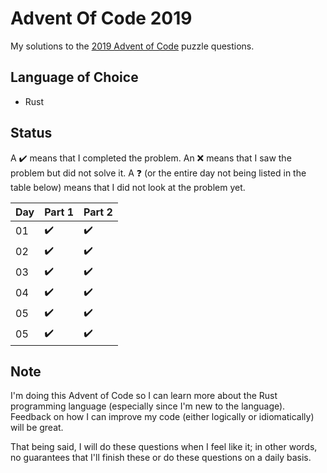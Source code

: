# Advent Of Code 2019
My solutions to the [2019 Advent of Code](https://adventofcode.com/2019) puzzle questions.

## Language of Choice
- Rust

## Status

A ✔️ means that I completed the problem. An ❌ means that I saw the problem but did not solve it. A ❓ (or the entire day not being listed in the table below) means that I did not look at the problem yet.

| Day | Part 1 | Part 2 |
|-----|--------|--------|
| 01  | ✔️     | ✔️     | 
| 02  | ✔️     | ✔️     | 
| 03  | ✔️     | ✔️     | 
| 04  | ✔️     | ✔️     | 
| 05  | ✔️     | ✔️     | 
| 05  | ✔️     | ✔️     | 

## Note
I'm doing this Advent of Code so I can learn more about the Rust programming language (especially since I'm new to the language). Feedback on how I can improve my code (either logically or idiomatically) will be great.

That being said, I will do these questions when I feel like it; in other words, no guarantees that I'll finish these or do these questions on a daily basis.